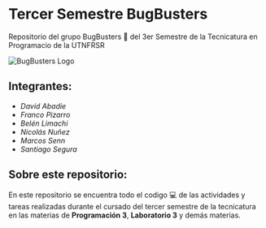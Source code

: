 # Tercer Semestre BugBusters
Repositorio del grupo BugBusters 👻 del 3er Semestre de la Tecnicatura en Programacio de la UTNFRSR

![BugBusters Logo](https://github.com/CodeStrong2023/SegundoSemestreBugBusters/assets/111543545/3bab1d7b-edee-4a2d-964a-d1a2275b6d2f)
## Integrantes:
* _David Abadie_
* _Franco Pizarro_
* _Belén Limachi_
* _Nicolás Nuñez_
* _Marcos Senn_
* _Santiago Segura_

## Sobre este repositorio: 
En este repositorio se encuentra todo el codigo 💻 de las actividades y tareas realizadas durante el cursado del tercer semestre de la tecnicatura en las materias de **Programación 3**, **Laboratorio 3** y demás materias.
